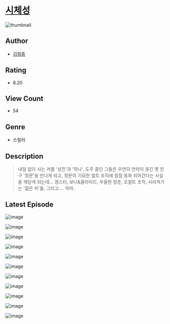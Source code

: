 # [시체성](https://comic.naver.com/bestChallenge/list?titleId=810265)
![thumbnail](https://image-comic.pstatic.net/user_contents_data/challenge_comic/2023/05/23/317809/upload_7017506744673842489_480x623.jpeg)

## Author
- [김희중](https://comic.naver.com/artistTitle?id=317809)

## Rating
- 8.20

## View Count
- 54

## Genre
- 스릴러

## Description
> 내일 없이 사는 커플 '성진'과 '하나'. 도주 중인 그들은 우연히 연락이 끊긴 옛 친구 '정문'을 만나게 되고, 정문이 기묘한 컬트 조직에 점점 동화 되어간다는 사실을 깨닫게 되는데... 갱스터, 보니&클라이드, 우울한 청춘, 오컬트 조직, 사라져가는 '젊은 피'들, 그리고.... 악마.


## Latest Episode
![image](https://image-comic.pstatic.net/user_contents_data/challenge_comic/2023/05/23/317809/upload_7377847478452761136.jpeg)

![image](https://image-comic.pstatic.net/user_contents_data/challenge_comic/2023/05/23/317809/upload_7149807894977066293.jpeg)

![image](https://image-comic.pstatic.net/user_contents_data/challenge_comic/2023/05/23/317809/upload_7233403562223874662.jpeg)

![image](https://image-comic.pstatic.net/user_contents_data/challenge_comic/2023/05/23/317809/upload_3976731481101906232.jpeg)

![image](https://image-comic.pstatic.net/user_contents_data/challenge_comic/2023/05/23/317809/upload_7077463131688483126.jpeg)

![image](https://image-comic.pstatic.net/user_contents_data/challenge_comic/2023/05/23/317809/upload_3617061444251693156.jpeg)

![image](https://image-comic.pstatic.net/user_contents_data/challenge_comic/2023/05/23/317809/upload_7161958374704429411.jpeg)

![image](https://image-comic.pstatic.net/user_contents_data/challenge_comic/2023/05/23/317809/upload_3846410949820493874.jpeg)

![image](https://image-comic.pstatic.net/user_contents_data/challenge_comic/2023/05/23/317809/upload_3977021738582357094.jpeg)

![image](https://image-comic.pstatic.net/user_contents_data/challenge_comic/2023/05/23/317809/upload_3474074531984925752.jpeg)

![image](https://image-comic.pstatic.net/user_contents_data/challenge_comic/2023/05/23/317809/upload_7005689387743928674.jpeg)
